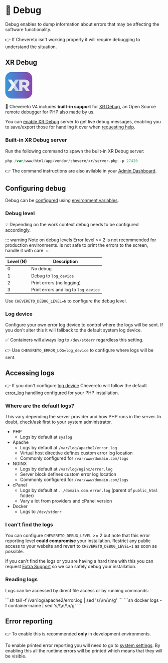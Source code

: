# 🐞 Debug

Debug enables to dump information about errors that may be affecting the software functionality.

👉 If Chevereto isn't working properly it will require debugging to understand the situation.

## XR Debug

<p><img alt="XR Debug" width="17%" class="float-left margin-1em" src="../../src/products/xr/logo.svg"></p>

👏 Chevereto V4 includes **built-in support** for [XR Debug](https://xr-docs.chevere.org), an Open Source remote debugger for PHP also made by us.

You can [enable XR Debug](../../admin/dashboard/system.md#enable-xr) server to get live debug messages, enabling you to save/export those for handling it over when [requesting help](troubleshoot.md#getting-help).

### Built-in XR Debug server

Run the following command to spawn the built-in XR Debug server:

```php
php /var/www/html/app/vendor/chevere/xr/server.php -p 27420
```

👉 The command instructions are also avilable in your [Admin Dashboard](https://v4-admin.chevereto.com/).

## Configuring debug

Debug can be [configured](../../application/configuration/configuring.md) using [environment variables](../../application/configuration/environment.md#debug-variables).

### Debug level

💡 Depending on the work context debug needs to be configured accordingly.

::: warning Note on debug levels
Error level >= 2 is not recommended for production environments. Is not safe to print the errors to the screen, handle it with care.
:::

| Level (N) | Description                          |
| --------- | ------------------------------------ |
| 0         | No debug                             |
| 1         | Debug to `log_device`                |
| 2         | Print errors (no logging)            |
| 3         | Print errors and log to `log_device` |

Use `CHEVERETO_DEBUG_LEVEL=N` to configure the debug level.

### Log device

Configure your own error log device to control where the logs will be sent. If you don't alter this it will fallback to the default system log device.

✅ Containers will always log to `/dev/stderr` regardless this setting.

👉 Use `CHEVERETO_ERROR_LOG=log_device` to configure where logs will be sent.

## Accessing logs

👉 If you don't configure [log device](#log-device) Chevereto will follow the default [error_log](https://www.php.net/manual/errorfunc.configuration.php#ini.error-log) handling configured for your PHP installation.

### Where are the default logs?

This vary depending the server provider and how PHP runs in the server. In doubt, check/ask first to your system administrator.

* PHP
  * Logs by default at `syslog`
* Apache
  * Logs by default at `/var/log/apache2/error.log`
  * Virtual host directive defines custom error log location
  * Commonly configured for `/var/www/domain.com/logs`
* NGINX
  * Logs by default at `/var/log/nginx/error.log`
  * Server block defines custom error log location
  * Commonly configured for `/var/www/domain.com/logs`
* cPanel
  * Logs by default at `../domain.com.error.log` (parent of `public_html` folder)
  * Vary a lot from providers and cPanel version
* Docker
  * Logs to `/dev/stderr`

### I can't find the logs

You can configure `CHEVERETO_DEBUG_LEVEL` >= 2 but note that this error reporting level **could compromise** your installation. Restrict any public access to your website and revert to `CHEVERETO_DEBUG_LEVEL=1` as soon as possible.

If you can't find the logs or you are having a hard time with this you can request [Extra Support](https://chevereto.com/support) so we can safely debug your installation.

### Reading logs

Logs can be accessed by direct file access or by running commands:

<code-group>
<code-block title="Shell">
```sh
tail -f /var/log/apache2/error.log | sed 's/\\n/\n/g'
```
</code-block>

<code-block title="Docker">
```sh
docker logs -f container-name | sed 's/\\n/\n/g'
```
</code-block>
</code-group>

## Error reporting

👉 To enable this is recommended **only** in development environments.

To enable printed error reporting you will need to go to [system settings](../../admin/dashboard/system.md). By enabling this all the runtime errors will be printed which means that they will be visible.
